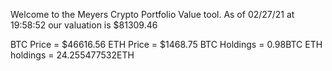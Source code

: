 Welcome to the Meyers Crypto Portfolio Value tool. 
As of 02/27/21 at 19:58:52 our valuation is $81309.46 

BTC Price = $46616.56
 ETH Price = $1468.75
BTC Holdings = 0.98BTC
 ETH holdings = 24.255477532ETH 
